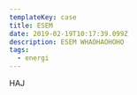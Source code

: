 ```yaml
---
templateKey: case
title: ESEM
date: 2019-02-19T10:17:39.099Z
description: ESEM WHAOHAOHOHO
tags:
  - energi
---
```

HAJ
